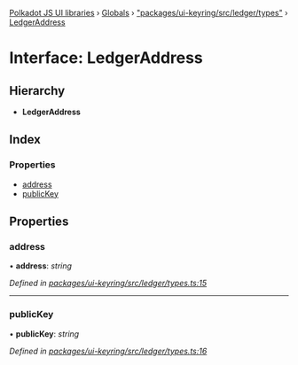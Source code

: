 [Polkadot JS UI libraries](../README.md) › [Globals](../globals.md) › ["packages/ui-keyring/src/ledger/types"](../modules/_packages_ui_keyring_src_ledger_types_.md) › [LedgerAddress](_packages_ui_keyring_src_ledger_types_.ledgeraddress.md)

# Interface: LedgerAddress

## Hierarchy

* **LedgerAddress**

## Index

### Properties

* [address](_packages_ui_keyring_src_ledger_types_.ledgeraddress.md#address)
* [publicKey](_packages_ui_keyring_src_ledger_types_.ledgeraddress.md#publickey)

## Properties

###  address

• **address**: *string*

*Defined in [packages/ui-keyring/src/ledger/types.ts:15](https://github.com/polkadot-js/ui/blob/723641ac/packages/ui-keyring/src/ledger/types.ts#L15)*

___

###  publicKey

• **publicKey**: *string*

*Defined in [packages/ui-keyring/src/ledger/types.ts:16](https://github.com/polkadot-js/ui/blob/723641ac/packages/ui-keyring/src/ledger/types.ts#L16)*
